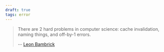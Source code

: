 ```yaml
---
draft: true
tags: error
---
```


> There are 2 hard problems in computer science: cache invalidation, naming things, and off-by-1 errors.
>
> -- [Leon Bambrick](https://x.com/secretGeek/status/7269997868)
